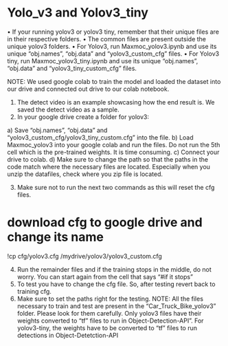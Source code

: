 # Yolo_v3 and Yolov3_tiny
•	If your running yolov3 or yolov3 tiny, remember that their unique files are in their respective folders.
•	The common files are present outside the unique yolov3 folders.
•	For Yolov3, run Maxmoc_yolov3.ipynb and use its unique “obj.names”, “obj.data” and “yolov3_custom_cfg” files.
•	For Yolov3 tiny, run Maxmoc_yolov3_tiny.ipynb and use its unique “obj.names”, “obj.data” and “yolov3_tiny_custom_cfg” files.
  
 NOTE: We used google colab to train the model and loaded the dataset into our drive and connected out drive to our colab notebook.
  
1)	The detect video is an example showcasing how the end result is. We saved the detect video as a sample.
2)	In your google drive create a folder for yolov3:
  
a)	Save “obj.names”, “obj.data” and “yolov3_custom_cfg/yolov3_tiny_custom.cfg” into the file. 
b)	Load Maxmoc_yolov3 into your google colab and run the files. Do not run the 5th cell which is the pre-trained weights. It is time consuming.
c)	Connect your drive to colab.
d)	Make sure to change the path so that the paths in the code match where the necessary files are located. Especially when you unzip the datafiles, check where you zip file is located.
  
3)	Make sure not to run the next two commands as this will reset the cfg files.
# download cfg to google drive and change its name
!cp cfg/yolov3.cfg /mydrive/yolov3/yolov3_custom.cfg
  
4)	Run the remainder files and if the training stops in the middle, do not worry. You can start again from the cell that says “#if it stops”
5)	To test you have to change the cfg file. So, after testing revert back to training cfg.
6)	Make sure to set the paths right for the testing.
 NOTE: All the files necessary to train and test are present in the “Car_Truck_Bike_yolov3” folder. Please look for them carefully.
 Only yolov3 files have their weights converted to “tf” files to run in Object-Detection-API”. For yolov3-tiny, the weights have to be converted to “tf” files to run detections in Object-Detetction-API
